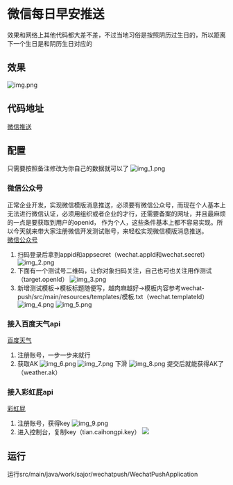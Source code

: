 # 微信每日早安推送
效果和网络上其他代码都大差不差，不过当地习俗是按照阴历过生日的，所以距离下一个生日是和阴历生日对应的
## 效果
![img.png](doc\\img.png)

## 代码地址
[微信推送](https://gitee.com/nameiszwy/wechat-push)

## 配置
只需要按照备注修改为你自己的数据就可以了
![img_1.png](doc\\img_1.png)
### 微信公众号
正常企业开发，实现微信模版消息推送，必须要有微信公众号，而现在个人基本上无法进行微信认证，必须用组织或者企业的才行，还需要备案的网址，并且最麻烦的一点是要获取到用户的openid，
作为个人，这些条件基本上都不容易实现。所以今天就来带大家注册微信开发测试账号，来轻松实现微信模版消息推送。   
[微信公众号](https://mp.weixin.qq.com/debug/cgi-bin/sandbox?t=sandbox/login)  
1. 扫码登录后拿到appid和appsecret（wechat.appId和wechat.secret）
    ![img_2.png](doc\\img_2.png)
2. 下面有一个测试号二维码，让你对象扫码关注，自己也可也关注用作测试（target.openId）
   ![img_3.png](doc\\img_3.png)
3. 新增测试模板->模板标题随便写，越肉麻越好->模板内容参考wechat-push/src/main/resources/templates/模板.txt（wechat.templateId）
   ![img_4.png](doc\\img_4.png)
   ![img_5.png](doc\\img_5.png)

### 接入百度天气api
[百度天气](https://lbsyun.baidu.com/apiconsole/center#/home)
1. 注册账号，一步一步来就行
2. 获取AK
    ![img_6.png](doc\\img_6.png)
   ![img_7.png](doc\\img_7.png)
    下滑
   ![img_8.png](doc\\img_8.png)
   提交后就能获得AK了（weather.ak）

### 接入彩虹屁api
[彩虹屁](https://www.tianapi.com/apiview/181)
1. 注册账号，获得key
  ![img_9.png](doc/img_9.png)
2. 进入控制台，复制key（tian.caihongpi.key）
![](doc/img_10.png)

## 运行
运行src/main/java/work/sajor/wechatpush/WechatPushApplication